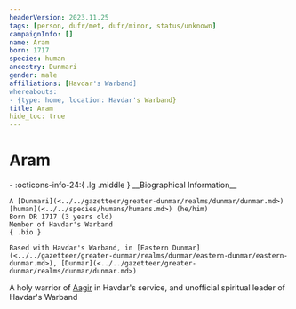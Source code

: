 ```yaml
---
headerVersion: 2023.11.25
tags: [person, dufr/met, dufr/minor, status/unknown]
campaignInfo: []
name: Aram
born: 1717
species: human
ancestry: Dunmari
gender: male
affiliations: [Havdar's Warband]
whereabouts:
- {type: home, location: Havdar's Warband}
title: Aram
hide_toc: true
---
```

# Aram
<div class="grid cards ext-narrow-margin ext-one-column" markdown>
- :octicons-info-24:{ .lg .middle } __Biographical Information__

    A [Dunmari](<../../gazetteer/greater-dunmar/realms/dunmar/dunmar.md>) [human](<../../species/humans/humans.md>) (he/him)  
    Born DR 1717 (3 years old)  
    Member of Havdar's Warband  
    { .bio }

    Based with Havdar's Warband, in [Eastern Dunmar](<../../gazetteer/greater-dunmar/realms/dunmar/eastern-dunmar/eastern-dunmar.md>), [Dunmar](<../../gazetteer/greater-dunmar/realms/dunmar/dunmar.md>)
</div>


A holy warrior of [Aagir](<../../cosmology/gods/incorporeal-gods/dunmari/aagir.md>) in Havdar's service, and unofficial spiritual leader of Havdar's Warband
